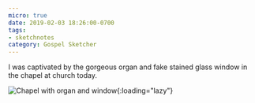 ```yaml
---
micro: true
date: 2019-02-03 18:26:00-0700
tags:
- sketchnotes
category: Gospel Sketcher
---
```


I was captivated by the gorgeous organ and fake stained glass window in the chapel at church today.

![Chapel with organ and window](https://media.bennorris.org/images/gospelsketcher/uploads/2019/36ecae27b0.png){:loading="lazy"}